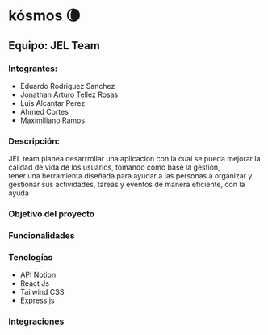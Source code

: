 # kósmos 🌘

## Equipo: JEL Team

### Integrantes:
- Eduardo Rodriguez Sanchez
- Jonathan Arturo Tellez Rosas
- Luis Alcantar Perez
- Ahmed Cortes 
- Maximiliano Ramos

### Descripción:
JEL team planea desarrrollar una aplicacion con la cual se pueda mejorar la calidad de vida
de los usuarios, tomando como base la gestion,  
tener una herramienta diseñada para ayudar a las personas a organizar y gestionar 
sus actividades, tareas y eventos de manera eficiente, con la ayuda

### Objetivo del proyecto

### Funcionalidades


### Tenologías
- API Notion
- React Js
- Tailwind CSS
- Express.js

### Integraciones
